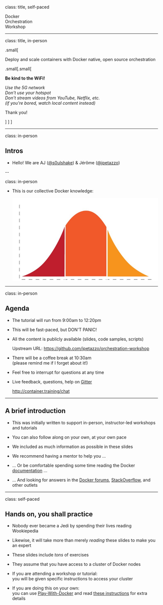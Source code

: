 class: title, self-paced

Docker <br/> Orchestration <br/> Workshop

---

class: title, in-person

.small[

Deploy and scale containers with Docker native, open source orchestration

.small[.small[

**Be kind to the WiFi!**

*Use the 5G network*
<br/>
*Don't use your hotspot*
<br/>
*Don't stream videos from YouTube, Netflix, etc.
<br/>(if you're bored, watch local content instead)*

Thank you!

]
]
]

---

class: in-person

## Intros

- Hello! We are
  AJ ([@s0ulshake](https://twitter.com/s0ulshake))
  &
  Jérôme ([@jpetazzo](https://twitter.com/jpetazzo))

--

class: in-person

- This is our collective Docker knowledge:

  ![Bell Curve](bell-curve.jpg)

<!--
Reminder, when updating the agenda: when people are told to show
up at 9am, they usually trickle in until 9:30am (except for paid
training sessions). If you're not sure that people will be there
on time, it's a good idea to have a breakfast with the attendees
at e.g. 9am, and start at 9:30.
-->

---

class: in-person

## Agenda

<!--
- Agenda:
-->

<!--

.small[
- 09:00-10:30 part 1
- 10:30-11:00 coffee break
- 11:00-12:30 part 2
- 12:00-13:00 lunch break
- 13:00-14:30 part 3
- 14:30-14:45 coffee break
- 14:45-16:00 part 4
- 16:00-16:01 Q&A
]

-->

- The tutorial will run from 9:00am to 12:20pm

- This will be fast-paced, but DON'T PANIC!

- All the content is publicly available (slides, code samples, scripts)

  Upstream URL: https://github.com/jpetazzo/orchestration-workshop

- There will be a coffee break at 10:30am
  <br/>
  (please remind me if I forget about it!)

- Feel free to interrupt for questions at any time

- Live feedback, questions, help on [Gitter](chat)

  http://container.training/chat

---

## A brief introduction

- This was initially written to support in-person,
  instructor-led workshops and tutorials

- You can also follow along on your own, at your own pace

- We included as much information as possible in these slides

- We recommend having a mentor to help you ...

- ... Or be comfortable spending some time reading the Docker
 [documentation](https://docs.docker.com/) ...

- ... And looking for answers in the [Docker forums](forums.docker.com),
  [StackOverflow](http://stackoverflow.com/questions/tagged/docker),
  and other outlets

---

class: self-paced

## Hands on, you shall practice

- Nobody ever became a Jedi by spending their lives reading Wookiepedia

- Likewise, it will take more than merely *reading* these slides
  to make you an expert

- These slides include *tons* of exercises

- They assume that you have access to a cluster of Docker nodes

- If you are attending a workshop or tutorial:
  <br/>you will be given specific instructions to access your cluster

- If you are doing this on your own:
  <br/>you can use
  [Play-With-Docker](http://www.play-with-docker.com/) and
  read [these instructions](https://github.com/jpetazzo/orchestration-workshop#using-play-with-docker) for extra
  details
